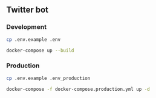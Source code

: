 ## Twitter bot


### Development
```bash
cp .env.example .env
```

```bash
docker-compose up --build
```

### Production
```bash
cp .env.example .env_production
```

```bash
docker-compose -f docker-compose.production.yml up -d
```
